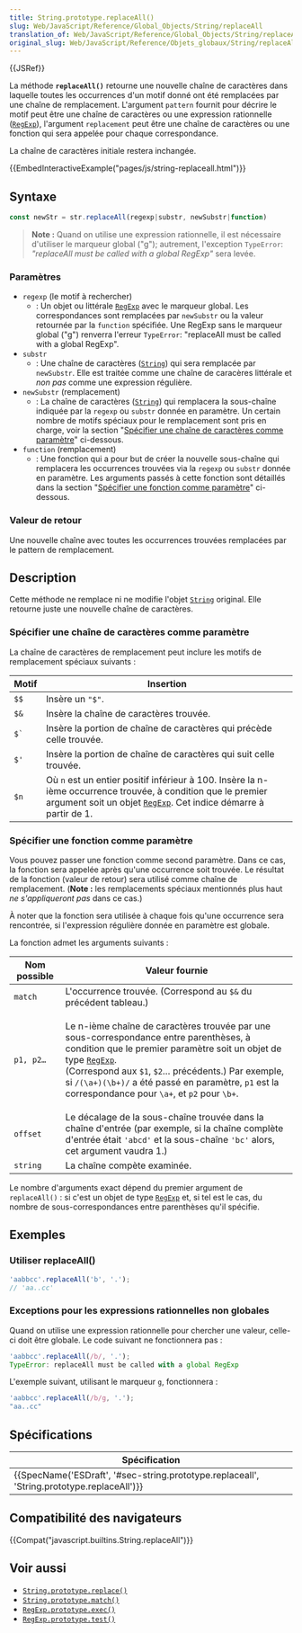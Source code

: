 ```yaml
---
title: String.prototype.replaceAll()
slug: Web/JavaScript/Reference/Global_Objects/String/replaceAll
translation_of: Web/JavaScript/Reference/Global_Objects/String/replaceAll
original_slug: Web/JavaScript/Reference/Objets_globaux/String/replaceAll
---
```

{{JSRef}}

La méthode **`replaceAll()`** retourne une nouvelle chaîne de caractères dans laquelle toutes les occurrences d'un motif donné ont été remplacées par une chaîne de remplacement. L'argument `pattern` fournit pour décrire le motif peut être une chaîne de caractères ou une expression rationnelle ([`RegExp`](/fr/docs/Web/JavaScript/Reference/Global_Objects/RegExp)), l'argument `replacement` peut être une chaîne de caractères ou une fonction qui sera appelée pour chaque correspondance.

La chaîne de caractères initiale restera inchangée.

{{EmbedInteractiveExample("pages/js/string-replaceall.html")}}

## Syntaxe

```js
const newStr = str.replaceAll(regexp|substr, newSubstr|function)
```

> **Note :** Quand on utilise une expression rationnelle, il est nécessaire d'utiliser le marqueur global ("g"); autrement, l'exception `TypeError`: _"replaceAll must be called with a global RegExp"_ sera levée.

### Paramètres

- `regexp` (le motif à rechercher)
  - : Un objet ou littérale [`RegExp`](/fr/docs/Web/JavaScript/Reference/Global_Objects/RegExp) avec le marqueur global. Les correspondances sont remplacées par `newSubstr` ou la valeur retournée par la `function` spécifiée. Une RegExp sans le marqueur global ("g") renverra l'erreur `TypeError`: "replaceAll must be called with a global RegExp".
- `substr`
  - : Une chaîne de caractères ([`String`](/fr/docs/Web/JavaScript/Reference/Global_Objects/String)) qui sera remplacée par `newSubstr`. Elle est traitée comme une chaîne de caracères littérale et _non pas_ comme une expression régulière.
- `newSubstr` (remplacement)
  - : La chaîne de caractères ([`String`](/fr/docs/Web/JavaScript/Reference/Global_Objects/String)) qui remplacera la sous-chaîne indiquée par la `regexp` ou `substr` donnée en paramètre. Un certain nombre de motifs spéciaux pour le remplacement sont pris en charge, voir la section "[Spécifier une chaîne de caractères comme paramètre](#specifying_a_string_as_a_parameter)" ci-dessous.
- `function` (remplacement)
  - : Une fonction qui a pour but de créer la nouvelle sous-chaîne qui remplacera les occurrences trouvées via la `regexp` ou `substr` donnée en paramètre. Les arguments passés à cette fonction sont détaillés dans la section "[Spécifier une fonction comme paramètre](#specifying_a_function_as_a_parameter)" ci-dessous.

### Valeur de retour

Une nouvelle chaîne avec toutes les occurrences trouvées remplacées par le pattern de remplacement.

## Description

Cette méthode ne remplace ni ne modifie l'objet [`String`](/fr/docs/Web/JavaScript/Reference/Global_Objects/String) original. Elle retourne juste une nouvelle chaîne de caractères.

### Spécifier une chaîne de caractères comme paramètre

La chaîne de caractères de remplacement peut inclure les motifs de remplacement spéciaux suivants :

| Motif    | Insertion                                                                                                                                                                                                                                   |
| -------- | ------------------------------------------------------------------------------------------------------------------------------------------------------------------------------------------------------------------------------------------- |
| `$$`     | Insère un `"$"`.                                                                                                                                                                                                                            |
| `$&`     | Insère la chaîne de caractères trouvée.                                                                                                                                                                                                     |
| `` $` `` | Insère la portion de chaîne de caractères qui précède celle trouvée.                                                                                                                                                                        |
| `$'`     | Insère la portion de chaîne de caractères qui suit celle trouvée.                                                                                                                                                                           |
| `$n`     | Où `n` est un entier positif inférieur à 100. Insère la n-ième occurrence trouvée, à condition que le premier argument soit un objet [`RegExp`](/fr/docs/Web/JavaScript/Reference/Global_Objects/RegExp). Cet indice démarre à partir de 1. |

### Spécifier une fonction comme paramètre

Vous pouvez passer une fonction comme second paramètre. Dans ce cas, la fonction sera appelée après qu'une occurrence soit trouvée. Le résultat de la fonction (valeur de retour) sera utilisé comme chaîne de remplacement. (**Note :** les remplacements spéciaux mentionnés plus haut _ne s'appliqueront pas_ dans ce cas.)

À noter que la fonction sera utilisée à chaque fois qu'une occurrence sera rencontrée, si l'expression régulière donnée en paramètre est globale.

La fonction admet les arguments suivants :

<table class="standard-table">
  <thead>
    <tr>
      <th class="header" scope="col">Nom possible</th>
      <th class="header" scope="col">Valeur fournie</th>
    </tr>
  </thead>
  <tbody>
    <tr>
      <td><code>match</code></td>
      <td>
        L'occurrence trouvée. (Correspond au <code>$&#x26;</code> du précédent
        tableau.)
      </td>
    </tr>
    <tr>
      <td><code>p1, p2…</code></td>
      <td>
        <p>
          Le n-ième chaîne de caractères trouvée par une sous-correspondance
          entre parenthèses, à condition que le premier paramètre soit un objet
          de type
          <a href="/fr/docs/Web/JavaScript/Reference/Global_Objects/RegExp"
            ><code>RegExp</code></a
          >.<br />(Correspond aux <code>$1</code>, <code>$2</code>… précédents.)
          Par exemple, si <code>/(\a+)(\b+)/</code> a été passé en paramètre,
          <code>p1</code> est la correspondance pour <code>\a+</code>, et
          <code>p2</code> pour <code>\b+</code>.
        </p>
      </td>
    </tr>
    <tr>
      <td><code>offset</code></td>
      <td>
        Le décalage de la sous-chaîne trouvée dans la chaîne d'entrée (par
        exemple, si la chaîne complète d'entrée était <code>'abcd'</code> et la
        sous-chaîne <code>'bc'</code> alors, cet argument vaudra 1.)
      </td>
    </tr>
    <tr>
      <td><code>string</code></td>
      <td>La chaîne compète examinée.</td>
    </tr>
  </tbody>
</table>

Le nombre d'arguments exact dépend du premier argument de `replaceAll()` : si c'est un objet de type [`RegExp`](/fr/docs/Web/JavaScript/Reference/Global_Objects/RegExp) et, si tel est le cas, du nombre de sous-correspondances entre parenthèses qu'il spécifie.

## Exemples

### Utiliser replaceAll()

```js
'aabbcc'.replaceAll('b', '.');
// 'aa..cc'
```

### Exceptions pour les expressions rationnelles non globales

Quand on utilise une expression rationnelle pour chercher une valeur, celle-ci doit être globale. Le code suivant ne fonctionnera pas :

```js example-bad
'aabbcc'.replaceAll(/b/, '.');
TypeError: replaceAll must be called with a global RegExp
```

L'exemple suivant, utilisant le marqueur `g`, fonctionnera :

```js example-good
'aabbcc'.replaceAll(/b/g, '.');
"aa..cc"
```

## Spécifications

| Spécification                                                                                                            |
| ------------------------------------------------------------------------------------------------------------------------ |
| {{SpecName('ESDraft', '#sec-string.prototype.replaceall', 'String.prototype.replaceAll')}} |

## Compatibilité des navigateurs

{{Compat("javascript.builtins.String.replaceAll")}}

## Voir aussi

- [`String.prototype.replace()`](/fr/docs/Web/JavaScript/Reference/Global_Objects/String/replace)
- [`String.prototype.match()`](/fr/docs/Web/JavaScript/Reference/Global_Objects/String/match)
- [`RegExp.prototype.exec()`](/fr/docs/Web/JavaScript/Reference/Global_Objects/RegExp/exec)
- [`RegExp.prototype.test()`](/fr/docs/Web/JavaScript/Reference/Global_Objects/RegExp/test)
